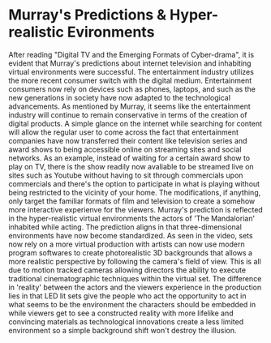 # Murray's Predictions & Hyper-realistic Evironments  
After reading "Digital TV and the Emerging Formats of Cyber-drama", it is evident that Murray's predictions about internet television and inhabiting virtual environments were successful. The entertainment industry utilizes the more recent consumer switch with the digital medium. Entertainment consumers now rely on devices such as phones, laptops, and such as the new generations in society have now adapted to the technological advancements. As mentioned by Murray, it seems like the entertainment industry will continue to remain conservative in terms of the creation of digital products. A simple glance on the internet while searching for content will allow the regular user to come across the fact that entertainment companies have now transferred their content like television series and award shows to being accessible online on streaming sites and social networks. As an example, instead of waiting for a certain award show to play on TV, there is the show readily now avaliable to be streamed live on sites such as Youtube without having to sit through commercials upon commercials and there's the option to participate in what is playing without being restricted to the vicinity of your home. The modifications, if anything, only target the familiar formats of film and television to create a somehow more interactive experienve for the viewers. Murray's prediction is reflected in the hyper-realistic virtual environments the actors of 'The Mandalorian' inhabited while acting. The prediction aligns in that three-dimensional environments have now become standardized. As seen in the video, sets now rely on a more virtual production with artists can now use modern program softwares to create photorealistic 3D backgrounds that allows a more realistic perspective by following the camera's field of view. This is all due to motion tracked cameras allowing directors the ability to execute traditional cinematographic techniques within the virtual set. The difference in 'reality' between the actors and the viewers experience in the production lies in that LED lit sets give the people who act the opportunity to act in what seems to be the environment the characters should be embedded in while viewers get to see a constructed reality with more lifelike and convincing materials as technological innovations create a less limited environment so a simple background shift won't destroy the illusion.
